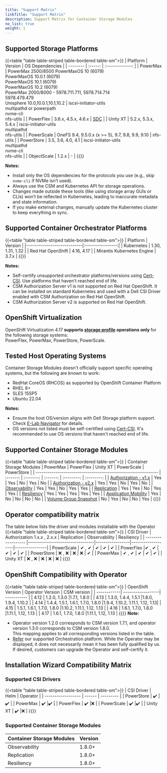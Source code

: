 ```yaml
---
title: "Support Matrix"
linkTitle: "Support Matrix"
description: Support Matrix for Container Storage Modules
no_list: true
weight: 1
--- 
```


## Supported Storage Platforms

{{<table "table table-striped table-bordered table-sm">}}
| Platform | Version | OS Dependencies |
| -------- | :-----: | :-------------: |
| PowerMax | PowerMax 2500/8500 PowerMaxOS 10 (6079)<br>PowerMaxOS 10.0.1 (6079)<br>PowerMaxOS 10.1 (6079)<br> PowerMaxOS 10.2 (6079)<br>PowerMax 2000/8000 - 5978.711.711, 5978.714.714<br>5978.479.479<br>Unisphere 10.0,10.0.1,10.1,10.2 | iscsi-initiator-utils<br>multipathd or powerpath<br>nvme-cli<br>nfs-utils |
| PowerFlex   | 3.6.x, 4.5.x, 4.6.x | [SDC](https://www.dell.com/support/home/en-us/product-support/product/scaleio/drivers) |
| Unity XT    | 5.2.x, 5.3.x, 5.4.x | iscsi-initiator-utils<br>multipathd<br>nfs-utils |
| PowerScale  | OneFS 9.4, 9.5.0.x (x >= 5), 9.7, 9.8, 9.9, 9.10 | nfs-utils |
| PowerStore  |  3.5, 3.6, 4.0, 4.1 | iscsi-initiator-utils<br>multipathd<br>nvme-cli<br>nfs-utils |
| ObjectScale |  1.2.x | - |
{{</table>}}

**Notes:**
- Install only the OS dependencies for the protocols you use (e.g., skip `nvme-cli` if NVMe isn’t used).
- Always use the CSM and Kubernetes API for storage operations.
- Changes made outside these tools (like using storage array GUIs or CLIs) won’t be reflected in Kubernetes, leading to inaccurate metadata and state information.
- If you make external changes, manually update the Kubernetes cluster to keep everything in sync.

## Supported Container Orchestrator Platforms

{{<table "table table-striped table-bordered table-sm">}}
| Platform                   | Version          |
|----------------------------|:----------------:|
| Kubernetes                 | 1.30, 1.31, 1.32 |
| Red Hat OpenShift          | 4.16, 4.17       |
| Mirantis Kubernetes Engine | 3.7.x            |
{{</table>}}

**Notes:** 
- Self-certify unsupported orchestrator platforms/versions using [Cert-CSI](../tooling/cert-csi/). Use platforms that haven't reached end of life. 
- CSM Authorization Server v1 is not supported on Red Hat OpenShift. It can be installed on standard Kubernetes and used with a Dell CSI Driver enabled with CSM Authorization on Red Hat OpenShift.
- CSM Authorization Server v2 is supported on Red Hat OpenShift.

## OpenShift Virtualization

OpenShift Virtualization 4.17 <b> supports [storage profile](https://github.com/kiagnose/kubevirt-storage-checkup) operations only </b> for the following storage systems:</br>
PowerFlex, PowerMax, PowerStore, PowerScale.

## Tested Host Operating Systems

Container Storage Modules doesn't officially support specific operating systems, but the following are known to work:

- RedHat CoreOS (RHCOS) as supported by OpenShift Container Platform
- RHEL 8+
- SLES 15SP5
- Ubuntu 22.04

**Notes:**
- Ensure the host OS/version aligns with Dell Storage platform support. Check [E-Lab Navigator](https://elabnavigator.dell.com/eln/modernHomeSSM) for details.
- OS versions not listed must be self-certified using [Cert-CSI](../tooling/cert-csi/). It's recommended to use OS versions that haven't reached end of life.

## Supported Container Storage Modules
{{<table "table table-striped table-bordered table-sm">}}
| Container Storage Modules                                                    | PowerMax | PowerFlex | Unity XT | PowerScale | PowerStore |
| ------------------------------------------------------------- | :------: | :-------: | :------: | :--------: | :--------: |
| [Authorization - v1.x](../concepts/authorization/)                 |   Yes    |    Yes    |    No    |    Yes     |     No     |
| [Authorization - v2.x](../concepts/authorization/)                 |   Yes    |    Yes    |    No    |    Yes     |     No     |
| [Observability](../concepts/observability/)                        |   Yes    |    Yes    |    No    |    Yes     |    Yes     |
| [Replication](../concepts/replication/)                            |   Yes    |    Yes    |    No    |    Yes     |    Yes     |
| [Resiliency](../concepts/resiliency/)                              |   Yes    |    Yes    |   Yes    |    Yes     |    Yes     |
| [Application Mobility](../concepts/applicationmobility/)           |   Yes    |    No     |    No    |     No     |     No     |
| [Volume Group Snapshot](../concepts/snapshots/volume-group-snapshots/) |    No    |    Yes    |    No    |     No     |    Yes     |
{{</table>}}

## Operator compatibility matrix

The table below lists the driver and modules installable with the Operator
{{<table "table table-striped table-bordered table-sm">}}
| CSI Driver         |  Authorization 1.x.x , 2.x.x | Replication | Observability | Resiliency |
| ------------------ |---------------------------------|-----------------|-------------------|----------------|
| PowerScale     |  ✔  , ✔                         | ✔              | ✔                 | ✔       |
| PowerFlex      |✔  , ✔                         | ✔              | ✔                 | ✔       |
| PowerStore     |  ❌ , ❌                        | ❌             | ❌                | ✔       |
| PowerMax       |  ✔   , ✔                        | ✔              | ✔                 | ✔       |
| Unity XT       |  ❌ , ❌                        | ❌             | ❌                | ❌      |
{{</table>}}
## OpenShift Compatibility with Operator  

{{<table "table table-striped table-bordered table-sm">}}
|  OpenShift Version        | Operator Version        | CSM version |
| ------------| ------------------| ----------- |
|  4.12       | 1.2.0, 1.3.0               |1.7.1, 1.8.0           |
|  4.13       | 1.3.0, 1.4.4, 1.5.1        |1.8.0, 1.9.4, 1.10.2      |
|  4.14       | 1.4.4, 1.5.1, 1.6.1, 1.7.0, 1.8.0 |1.9.4, 1.10.2, 1.11.1, 1.12, 1.13|
|  4.15       | 1.5.1, 1.6.1, 1.7.0, 1.8.0        |1.10.2, 1.11.1, 1.12, 1.13    |
|  4.16       | 1.6.1, 1.7.0, 1.8.0               |1.11.1, 1.12, 1.13         | 
|  4.17       | 1.6.1, 1.7.0, 1.8.0               |1.11.1, 1.12, 1.13         |
{{</table>}}
**Note:** 
- Operator version 1.2.0 corresponds to CSM version 1.7.1, and operator version 1.3.0 corresponds to CSM version 1.8.0.<br>
This mapping applies to all corresponding versions listed in the table. 
- [Refer](#supported-container-orchestrator-platforms) our supported Orchestration platform. While the Operator may be displayed, it does not necessarily mean it has been fully qualified by us. If desired, customers can upgrade the Operator and self-certify it.




## Installation Wizard Compatibility Matrix 


### Supported CSI Drivers

{{<table "table table-striped table-bordered table-sm">}}
| CSI Driver         |     Helm   | Operator  |
| ------------------ |  ------ | --------- |
|  PowerStore     | ✔️      |✔️        |
|  PowerMax       | ✔️      |✔️        |
|  PowerFlex      | ✔️      |❌        |
|  PowerScale     | ✔️      |✔️        |
|  Unity XT       | ✔️      |❌        |
{{</table>}}


### Supported Container Storage Modules

| Container Storage Modules | Version |
| -----------------| --------- |
| Observability    | 1.8.0+    |
| Replication      | 1.8.0+    |
| Resiliency       | 1.8.0+    |